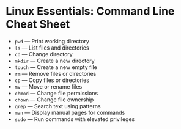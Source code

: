 # Linux Essentials: Command Line Cheat Sheet

- `pwd` — Print working directory
- `ls` — List files and directories
- `cd` — Change directory
- `mkdir` — Create a new directory
- `touch` — Create a new empty file
- `rm` — Remove files or directories
- `cp` — Copy files or directories
- `mv` — Move or rename files
- `chmod` — Change file permissions
- `chown` — Change file ownership
- `grep` — Search text using patterns
- `man` — Display manual pages for commands
- `sudo` — Run commands with elevated privileges

